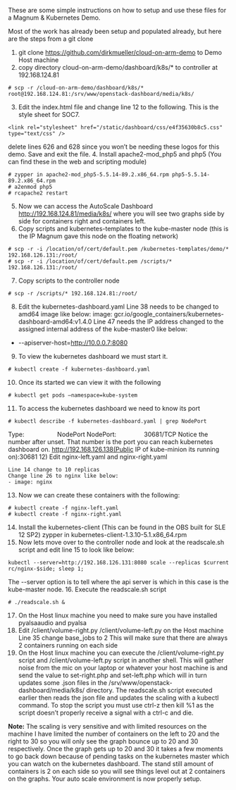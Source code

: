 These are some simple instructions on how to setup and use these files for a Magnum & Kubernetes Demo.

Most of the work has already been setup and populated already, but here are the steps from a git clone
1. git clone https://github.com/dirkmueller/cloud-on-arm-demo to Demo Host machine
2. copy directory cloud-on-arm-demo/dashboard/k8s/* to controller at 192.168.124.81
```
# scp -r /cloud-on-arm-demo/dashboard/k8s/* root@192.168.124.81:/srv/www/openstack-dashboard/media/k8s/
```
3. Edit the index.html file and change line 12 to the following. This is the style sheet for SOC7.
```
<link rel="stylesheet" href="/static/dashboard/css/e4f35630b8c5.css" type="text/css" />
```
delete lines 626 and 628 since you won’t be needing these logos for this demo. Save and exit the file.
4. Install apache2-mod_php5 and php5 (You can find these in the web and scripting module)
```
# zypper in apache2-mod_php5-5.5.14-89.2.x86_64.rpm php5-5.5.14-89.2.x86_64.rpm 
# a2enmod php5
# rcapache2 restart
```
5. Now we can access the AutoScale Dashboard http://192.168.124.81/media/k8s/ where you will see two graphs side by side for containers right and containers left.
6. Copy scripts and kubernetes-templates to the kube-master node (this is the IP Magnum gave this node on the floating network)
```
# scp -r -i /location/of/cert/default.pem /kubernetes-templates/demo/* 192.168.126.131:/root/
# scp -r -i /location/of/cert/default.pem /scripts/* 192.168.126.131:/root/
```
7. Copy scripts to the controller node 
```
# scp -r /scripts/* 192.168.124.81:/root/
```
8. Edit the kubernetes-dashboard.yaml
Line 38 needs to be changed to amd64 image like below:
image: gcr.io/google_containers/kubernetes-dashboard-amd64:v1.4.0
Line 47 needs the IP address changed to the assigned internal address of the kube-master0 like below:
- --apiserver-host=http://10.0.0.7:8080
9. To view the kubernetes dashboard we must start it. 
```
# kubectl create -f kubernetes-dashboard.yaml
```
10. Once its started we can view it with the following
```
# kubectl get pods –namespace=kube-system
```
11. To access the kubernetes dashboard we need to know its port
```
# kubectl describe -f kubernetes-dashboard.yaml | grep NodePort
```
Type:                   NodePort 
NodePort:               <unset> 30681/TCP
Notice the number after unset. That number is the port you can reach kubernetes dashboard on.
http://192.168.126.138(Public IP of kube-minion its running on):30681
12) Edit nginx-left.yaml and nginx-right.yaml
```
Line 14 change to 10 replicas
Change line 26 to nginx like below:
- image: nginx
```
13.  Now we can create these containers with the following:
```
# kubectl create -f nginx-left.yaml
# kubectl create -f nginx-right.yaml
```
14. Install the kubernetes-client (This can be found in the OBS built for SLE 12 SP2)
zypper in kubernetes-client-1.3.10-5.1.x86_64.rpm
15. Now lets move over to the controller node and look at the readscale.sh script and edit line 15 to look like below:
```
kubectl --server=http://192.168.126.131:8080 scale --replicas $current rc/nginx-$side; sleep 1;
```
The --server option is to tell where the api server is which in this case is the kube-master node.
16.  Execute the readscale.sh script
```
# ./readscale.sh &
```
17. On the Host linux machine you need to make sure you have installed pyalsaaudio and pyalsa
18. Edit /client/volume-right.py /client/volume-left.py on the Host machine
Line 35 change base_jobs to 2
This will make sure that there are always 2 containers running on each side
19. On the Host linux machine you can execute the /client/volume-right.py script and /client/volume-left.py script in another shell. This will gather noise from the mic on your laptop or whatever your host machine is and send the value to set-right.php and set-left.php which will in turn updates some .json files in the /srv/www/openstack-dashboard/media/k8s/ directory.  The readscale.sh script executed earlier then reads the json file and updates the scaling with a kubectl command. To stop the script you must use ctrl-z then kill %1 as the script doesn’t properly receive a signal with a ctrl-c and die. 

**Note:** The scaling is very sensitive and with limited resources on the machine I have limited the number of containers on the left to 20 and the right to 30 so you will only see the graph bounce up to 20 and 30 respectively. Once the graph gets up to 20 and 30 it takes a few moments to go back down because of pending tasks on the kubernetes master which  you can watch on the kubernetes dashboard. The stand still amount of containers is 2 on each side so you will see things level out at 2 containers on the graphs.
Your auto scale environment is now properly setup. 
